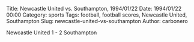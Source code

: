 Title: Newcastle United vs. Southampton, 1994/01/22
Date: 1994/01/22 00:00
Category: sports
Tags: football, football scores, Newcastle United, Southampton
Slug: newcastle-united-vs-southampton
Author: carbonero


Newcastle United 1 - 2 Southampton
